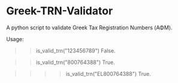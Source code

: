# Greek-TRN-Validator
A python script to validate Greek Tax Registration Numbers (ΑΦΜ).

Usage: 

>> is_valid_trn("123456789")
      False.
      
>> is_valid_trn("800764388")
      True.
      
>> >> is_valid_trn("EL800764388")
      True.
